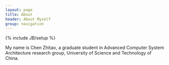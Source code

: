 ```yaml
---
layout: page
title: About
header: About Myself
group: navigation
---
```

{% include JB/setup %}

 My name is Chen Zhitao, a graduate student in Advanced Computer System Architecture research group, University of Science and Technology of China.
